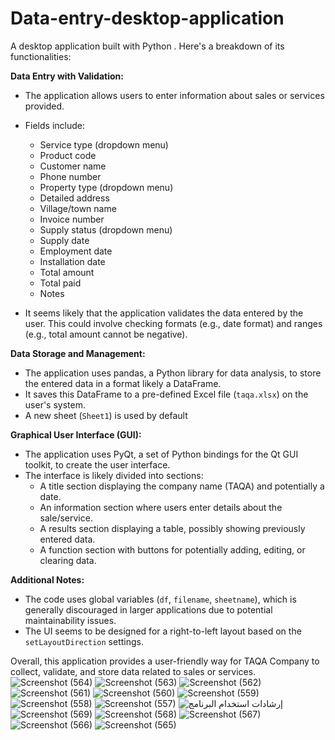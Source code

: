 # Data-entry-desktop-application
A desktop application built with Python . Here's a breakdown of its functionalities:

**Data Entry with Validation:**

* The application allows users to enter information about sales or services provided.
* Fields include:
    * Service type (dropdown menu)
    * Product code
    * Customer name
    * Phone number
    * Property type (dropdown menu)
    * Detailed address
    * Village/town name
    * Invoice number
    * Supply status (dropdown menu)
    * Supply date
    * Employment date
    * Installation date
    * Total amount
    * Total paid
    * Notes

* It seems likely that the application validates the data entered by the user. This could involve checking formats (e.g., date format) and ranges (e.g., total amount cannot be negative).

**Data Storage and Management:**

* The application uses pandas, a Python library for data analysis, to store the entered data in a format likely  a DataFrame.
* It saves this DataFrame to a pre-defined Excel file (`taqa.xlsx`) on the user's system.
* A new sheet (`Sheet1`)  is used by default

**Graphical User Interface (GUI):**

* The application uses PyQt, a set of Python bindings for the Qt GUI toolkit, to create the user interface. 
* The interface is likely divided into sections:
    * A title section displaying the company name (TAQA) and potentially a date.
    * An information section where users enter details about the sale/service.
    * A results section displaying a table, possibly showing previously entered data.
    * A function section with buttons for potentially adding, editing, or clearing data.

**Additional Notes:**

* The code uses global variables (`df`, `filename`, `sheetname`), which is generally discouraged in larger applications due to potential maintainability issues.
* The UI seems to be designed for a right-to-left layout based on the `setLayoutDirection` settings.


Overall, this application provides a user-friendly way for TAQA Company to collect, validate, and store data related to sales or services. 
![Screenshot (564)](https://github.com/user-attachments/assets/3cf23958-4b88-47b4-a7d3-c879b61bdc20)
![Screenshot (563)](https://github.com/user-attachments/assets/fd94333c-2d62-4d34-9ff0-4ef264171436)
![Screenshot (562)](https://github.com/user-attachments/assets/355ac49e-dc3b-4833-b9f1-1214b03438b0)
![Screenshot (561)](https://github.com/user-attachments/assets/5ff0a7ca-4336-4c86-9f74-eb0c48ff4da1)
![Screenshot (560)](https://github.com/user-attachments/assets/04b93b14-ed22-4411-9155-e5f8f2f7127d)
![Screenshot (559)](https://github.com/user-attachments/assets/464a6391-6f29-4856-9a04-f038a9525cec)
![Screenshot (558)](https://github.com/user-attachments/assets/9712018f-73d5-4762-ba38-37343105c5e3)
![Screenshot (557)](https://github.com/user-attachments/assets/3c999607-e013-4a52-9660-28c7cc13b282)
![إرشادات استخدام البرنامج](https://github.com/user-attachments/assets/946c769b-7c4e-49f8-8ef4-9fc3596cabb9)
![Screenshot (569)](https://github.com/user-attachments/assets/e114e825-1b1c-424f-9a74-4c79a9d39545)
![Screenshot (568)](https://github.com/user-attachments/assets/96477cd9-8b16-49b0-82f5-1014c63f0758)
![Screenshot (567)](https://github.com/user-attachments/assets/5f047c6c-9438-4242-84d0-a72ea13d6cdd)
![Screenshot (566)](https://github.com/user-attachments/assets/887f1483-7b0f-42d5-ad7b-be0b9bf41f4e)
![Screenshot (565)](https://github.com/user-attachments/assets/305c1f6d-29cf-4188-9f1b-9e397603a18a)
